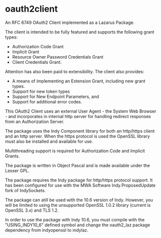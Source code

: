 # oauth2client

An RFC 6749 OAuth2 Client implemented as a Lazarus Package.

The client is intended to be fully featured and supports the following grant types:

* Authorization Code Grant
* Implicit Grant
* Resource Owner Password Credentials Grant
* Client Credentials Grant.

Attention has also been paid to extensibility. The client also provides:

* A means of implementing an Extension Grant, including new grant types.
* Support for new token types
* Support for New Endpoint Parameters, and
* Support for additional error codes.

This OAuth2 Client uses an external User Agent - the System Web Browser - and incorporates in internal http server for handling redirect responses from an Authorization Server.

The package uses the Indy Component library for both an http/https client and an http server. When the https protocol is used the OpenSSL library must also be installed and available for use.

Multithreading support is required for Authorization Code and Implicit Grants.

The package is written in Object Pascal and is made available under the Lesser GPL.

The package requires the Indy package for http/https protocol support. It has been configured for
use with the MWA Software Indy.ProposedUpdate fork of IndySockets.

The package can atill be used with the 10.6 version of Indy. However, you will be limited to using the unsupported OpenSSL 1.0.2 library (current is OpenSSL 3.x) and TLS 1.2.

In order to use the package with Indy 10.6, you must compile with the "USING_INDY10_6" defined symbol and change the oauth2_laz package dependency from indyopenssl to indylaz.
